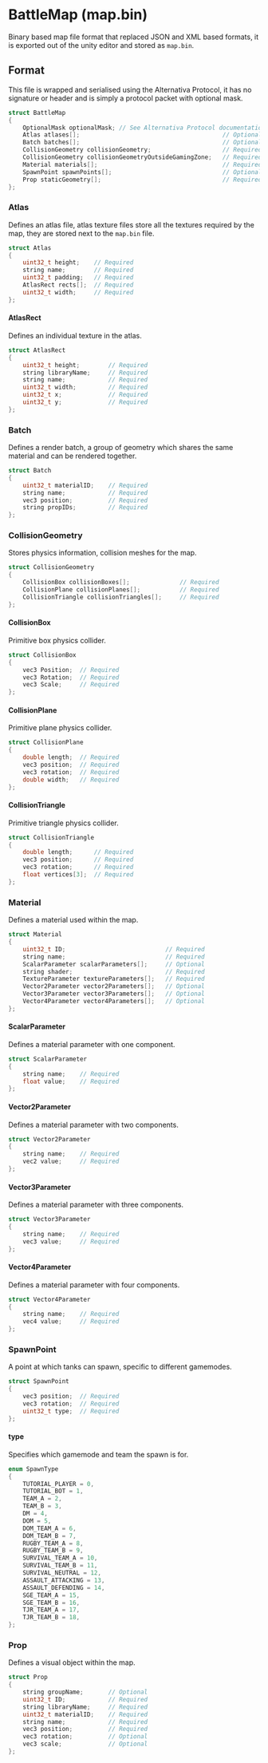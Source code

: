 # BattleMap (map.bin)
Binary based map file format that replaced JSON and XML based formats, it is exported out of the unity editor and stored as `map.bin`.

## Format
This file is wrapped and serialised using the Alternativa Protocol, it has no signature or header and is simply a protocol packet with optional mask.
```c
struct BattleMap
{
    OptionalMask optionalMask; // See Alternativa Protocol documentation
    Atlas atlases[];                                        // Optional
    Batch batches[];                                        // Optional
    CollisionGeometry collisionGeometry;                    // Required
    CollisionGeometry collisionGeometryOutsideGamingZone;   // Required
    Material materials[];                                   // Required
    SpawnPoint spawnPoints[];                               // Optional
    Prop staticGeometry[];                                  // Required
};
```
### Atlas
Defines an atlas file, atlas texture files store all the textures required by the map, they are stored next to the `map.bin` file.
```c
struct Atlas
{
    uint32_t height;    // Required
    string name;        // Required
    uint32_t padding;   // Required
    AtlasRect rects[];  // Required
    uint32_t width;     // Required
};
```
#### AtlasRect
Defines an individual texture in the atlas.
```c
struct AtlasRect
{
    uint32_t height;        // Required
    string libraryName;     // Required
    string name;            // Required
    uint32_t width;         // Required
    uint32_t x;             // Required
    uint32_t y;             // Required
};
```
### Batch
Defines a render batch, a group of geometry which shares the same material and can be rendered together.
```c
struct Batch
{
    uint32_t materialID;    // Required
    string name;            // Required
    vec3 position;          // Required
    string propIDs;         // Required
};
```
### CollisionGeometry
Stores physics information, collision meshes for the map.
```c
struct CollisionGeometry
{
    CollisionBox collisionBoxes[];              // Required
    CollisionPlane collisionPlanes[];           // Required
    CollisionTriangle collisionTriangles[];     // Required
};
```
#### CollisionBox
Primitive box physics collider.
```c
struct CollisionBox
{
    vec3 Position;  // Required
    vec3 Rotation;  // Required
    vec3 Scale;     // Required
};
```
#### CollisionPlane
Primitive plane physics collider.
```c
struct CollisionPlane
{
    double length;  // Required
    vec3 position;  // Required
    vec3 rotation;  // Required
    double width;   // Required
};
```
#### CollisionTriangle
Primitive triangle physics collider.
```c
struct CollisionTriangle
{
    double length;      // Required
    vec3 position;      // Required
    vec3 rotation;      // Required
    float vertices[3];  // Required
};
```
### Material
Defines a material used within the map.
```c
struct Material
{
    uint32_t ID;                            // Required
    string name;                            // Required
    ScalarParameter scalarParameters[];     // Optional
    string shader;                          // Required
    TextureParameter textureParameters[];   // Required
    Vector2Parameter vector2Parameters[];   // Optional
    Vector3Parameter vector3Parameters[];   // Optional
    Vector4Parameter vector4Parameters[];   // Optional
};
```
#### ScalarParameter
Defines a material parameter with one component.
```c
struct ScalarParameter
{
    string name;    // Required
    float value;    // Required
};
```
#### Vector2Parameter
Defines a material parameter with two components.
```c
struct Vector2Parameter
{
    string name;    // Required
    vec2 value;     // Required
};
```
#### Vector3Parameter
Defines a material parameter with three components.
```c
struct Vector3Parameter
{
    string name;    // Required
    vec3 value;     // Required
};
```
#### Vector4Parameter
Defines a material parameter with four components.
```c
struct Vector4Parameter
{
    string name;    // Required
    vec4 value;     // Required
};
```
### SpawnPoint
A point at which tanks can spawn, specific to different gamemodes.
```c
struct SpawnPoint
{
    vec3 position;  // Required
    vec3 rotation;  // Required
    uint32_t type;  // Required
};
```
#### type
Specifies which gamemode and team the spawn is for.
```c
enum SpawnType
{
    TUTORIAL_PLAYER = 0,
    TUTORIAL_BOT = 1,
    TEAM_A = 2,
    TEAM_B = 3,
    DM = 4,
    DOM = 5,
    DOM_TEAM_A = 6,
    DOM_TEAM_B = 7,
    RUGBY_TEAM_A = 8,
    RUGBY_TEAM_B = 9,
    SURVIVAL_TEAM_A = 10,
    SURVIVAL_TEAM_B = 11,
    SURVIVAL_NEUTRAL = 12,
    ASSAULT_ATTACKING = 13,
    ASSAULT_DEFENDING = 14,
    SGE_TEAM_A = 15,
    SGE_TEAM_B = 16,
    TJR_TEAM_A = 17,
    TJR_TEAM_B = 18,
};
```
### Prop
Defines a visual object within the map.
```c
struct Prop
{
    string groupName;       // Optional
    uint32_t ID;            // Required
    string libraryName;     // Required
    uint32_t materialID;    // Required
    string name;            // Required
    vec3 position;          // Required
    vec3 rotation;          // Optional
    vec3 scale;             // Optional
};
```